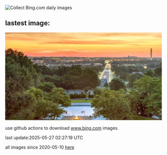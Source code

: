 ![Collect Bing.com daily images](https://github.com/counter2015/bing-daily-images/workflows/Collect%20Bing.com%20daily%20images/badge.svg)
## lastest image:
![](images/img.jpg)

use github actions to download www.bing.com images.

last update:2025-05-27 02:27:19 UTC

all images since 2020-05-10 [here](https://github.com/counter2015/bing-daily-images/tree/master/images) 
